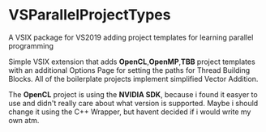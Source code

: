 # VSParallelProjectTypes
A VSIX package for VS2019 adding project templates for learning parallel programming


Simple VSIX extension that adds **OpenCL**,**OpenMP**,**TBB** project templates with an additional Options Page for setting the paths for Thread Building Blocks.
All of the boilerplate projects implement simplified Vector Addition.

The **OpenCL** project is using the **NVIDIA SDK**, because i found it easyer to use and didn't really care about what version is supported. Maybe i should change it using the C++ Wrapper, but havent decided if i would write my own atm.